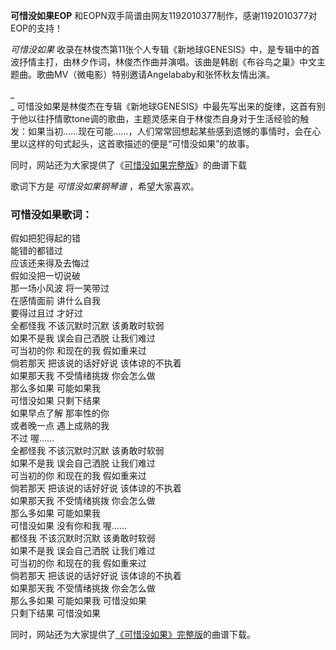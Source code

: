 

**可惜没如果EOP** 和EOPN双手简谱由网友1192010377制作，感谢1192010377对EOP的支持！

  

_可惜没如果_
收录在林俊杰第11张个人专辑《新地球GENESIS》中，是专辑中的首波抒情主打，由林夕作词，林俊杰作曲并演唱。该曲是韩剧《布谷鸟之巢》中文主题曲。歌曲MV（微电影）特别邀请Angelababy和张怀秋友情出演。

_  
_
可惜没如果是林俊杰在专辑《新地球GENESIS》中最先写出来的旋律，这首有别于他以往抒情歌tone调的歌曲，主题灵感来自于林俊杰自身对于生活经验的触发：如果当初……现在可能……，人们常常回想起某些感到遗憾的事情时，会在心里以这样的句式起头，这首歌描述的便是“可惜没如果”的故事。

  
同时，网站还为大家提供了《[可惜没如果完整版](http://www.everyonepiano.cn/Music-5344-%E5%8F%AF%E6%83%9C%E6%B2%A1%E5%A6%82%E6%9E%9C-%E6%9E%97%E4%BF%8A%E6%9D%B0.html
"可惜没如果完整版")》的曲谱下载

  
歌词下方是 _可惜没如果钢琴谱_ ，希望大家喜欢。

### 可惜没如果歌词：

假如把犯得起的错  
能错的都错过  
应该还来得及去悔过  
假如没把一切说破  
那一场小风波 将一笑带过  
在感情面前 讲什么自我  
要得过且过 才好过  
全都怪我 不该沉默时沉默 该勇敢时软弱  
如果不是我 误会自己洒脱 让我们难过  
可当初的你 和现在的我 假如重来过  
倘若那天 把该说的话好好说 该体谅的不执着  
如果那天我 不受情绪挑拨 你会怎么做  
那么多如果 可能如果我  
可惜没如果 只剩下结果  
如果早点了解 那率性的你  
或者晚一点 遇上成熟的我  
不过 喔……  
全都怪我 不该沉默时沉默 该勇敢时软弱  
如果不是我 误会自己洒脱 让我们难过  
可当初的你 和现在的我 假如重来过  
倘若那天 把该说的话好好说 该体谅的不执着  
如果那天我 不受情绪挑拨 你会怎么做  
那么多如果 可能如果我  
可惜没如果 没有你和我 喔……  
都怪我 不该沉默时沉默 该勇敢时软弱  
如果不是我 误会自己洒脱 让我们难过  
可当初的你 和现在的我 假如重来过  
倘若那天 把该说的话好好说 该体谅的不执着  
如果那天我 不受情绪挑拨 你会怎么做  
那么多如果 可能如果我 可惜没如果  
只剩下结果 可惜没如果  
  
同时，网站还为大家提供了[《可惜没如果》完整版](http://www.everyonepiano.cn/Music-5344-可惜没如果-林俊杰.html
"可惜没如果完整版")的曲谱下载。

